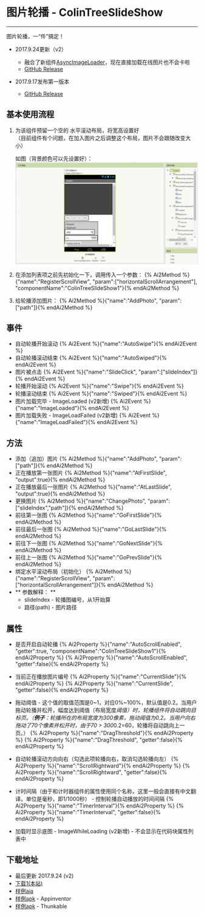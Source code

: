 # 图片轮播 - ColinTreeSlideShow

---

图片轮播，一“件”搞定！

* 2017.9.24更新（v2）
  * 融合了新组件[AsyncImageLoader](AsyncImageLoader)，现在直接加载在线图片也不会卡啦
  * [GitHub Release](https://github.com/ColinTree/aix_colintree_cn/releases/tag/ColinTreeSlideShow_v2)

* 2017.9.17发布第一版本
  * [GitHub Release](https://github.com/ColinTree/aix_colintree_cn/releases/tag/ColinTreeSlideShow)

## 基本使用流程

1. 为该组件预留一个空的 水平滚动布局，将宽高设置好  
   （目前组件有个问题，在加入图片之后调整这个布局，图片不会跟随改变大小）  

   如图（背景颜色可以先设置好）：  
   ![](../images/ColinTreeSlideShow/DesignPageScreenshot.png)

2. 在添加列表项之前先初始化一下，调用传入一个参数：
  {% Ai2Method %}{"name":"RegisterScrollView", "param":["horizontalScrollArrangement"], "componentName":"ColinTreeSlideShow1"}{% endAi2Method %}

3. 给轮播添加图片：
  {% Ai2Method %}{"name":"AddPhoto", "param":["path"]}{% endAi2Method %}


## 事件

* 自动轮播开始滚动
  {% Ai2Event %}{"name":"AutoSwipe"}{% endAi2Event %}
* 自动轮播滚动结束
  {% Ai2Event %}{"name":"AutoSwiped"}{% endAi2Event %}
* 图片被点击
  {% Ai2Event %}{"name":"SlideClick", "param":["slideIndex"]}{% endAi2Event %}
* 轮播开始滚动
  {% Ai2Event %}{"name":"Swipe"}{% endAi2Event %}
* 轮播滚动结束
  {% Ai2Event %}{"name":"Swiped"}{% endAi2Event %}
* 图片加载完毕 - ImageLoaded (v2新增)
  {% Ai2Event %}{"name":"ImageLoaded"}{% endAi2Event %}
* 图片加载失败 - ImageLoadFailed (v2新增)
  {% Ai2Event %}{"name":"ImageLoadFailed"}{% endAi2Event %}

## 方法

* 添加（追加）图片
  {% Ai2Method %}{"name":"AddPhoto", "param":["path"]}{% endAi2Method %}
* 正在播放第一张图片
  {% Ai2Method %}{"name":"AtFirstSlide", "output":true}{% endAi2Method %}
* 正在播放最后一张图片
  {% Ai2Method %}{"name":"AtLastSlide", "output":true}{% endAi2Method %}
* 更换图片
  {% Ai2Method %}{"name":"ChangePhoto", "param":["slideIndex","path"]}{% endAi2Method %}
* 前往第一张图
  {% Ai2Method %}{"name":"GoFirstSlide"}{% endAi2Method %}
* 前往最后一张图
  {% Ai2Method %}{"name":"GoLastSlide"}{% endAi2Method %}
* 前往下一张图
  {% Ai2Method %}{"name":"GoNextSlide"}{% endAi2Method %}
* 前往上一张图
  {% Ai2Method %}{"name":"GoPrevSlide"}{% endAi2Method %}
* 绑定水平滚动布局（初始化）
  {% Ai2Method %}{"name":"RegisterScrollView", "param":["horizontalScrollArrangement"]}{% endAi2Method %}
* ** 参数解释： **
  * slideIndex - 轮播图编号，从1开始算
  * 路径(path) - 图片路径

## 属性

* 是否开启自动轮播
  {% Ai2Property %}{"name":"AutoScrollEnabled", "getter":true, "componentName":"ColinTreeSlideShow1"}{% endAi2Property %}
  {% Ai2Property %}{"name":"AutoScrollEnabled", "getter":false}{% endAi2Property %}
* 当前正在播放图片编号
  {% Ai2Property %}{"name":"CurrentSlide"}{% endAi2Property %}
  {% Ai2Property %}{"name":"CurrentSlide", "getter":false}{% endAi2Property %}
* 拖动阈值 - 这个值的取值范围是0~1，对应0%~100%，默认值是0.2。当用户拖动轮播并松开，幅度达到阈值（布局宽度*阈值）时，轮播组件将自动跳向目标页。（**例子**：轮播所在的布局宽度为300像素，拖动阈值为0.2。当用户向右拖动了70个像素并松开时，由于70 > 300*0.2=60，轮播将自动跳向上一页。）
  {% Ai2Property %}{"name":"DragThreshold"}{% endAi2Property %}
  {% Ai2Property %}{"name":"DragThreshold", "getter":false}{% endAi2Property %}
* 自动轮播滚动方向向右（勾选此项轮播向右，取消勾选轮播向左）
  {% Ai2Property %}{"name":"ScrollRightward"}{% endAi2Property %}
  {% Ai2Property %}{"name":"ScrollRightward", "getter":false}{% endAi2Property %}
* 计时间隔（由于和计时器组件的属性使用同个名称，这里一般会直接有中文翻译。单位是毫秒，即1/1000秒） - 控制轮播自动播放的时间间隔
  {% Ai2Property %}{"name":"TimerInterval"}{% endAi2Property %}
  {% Ai2Property %}{"name":"TimerInterval", "getter":false}{% endAi2Property %}

* 加载时显示底图 - ImageWhileLoading (v2新增) - 不会显示在代码块属性列表中


## 下载地址

* 最后更新 2017.9.24 (v2)
* <a href="/aix/cn.colintree.aix.ColinTreeSlideshow.aix" target="_blank">下载1(本站)</a>
* [样例aia](https://github.com/ColinTree/aix_colintree_cn/releases/download/ColinTreeSlideShow_v2/ColinTreeSlideshowTest.aia)  
* [样例apk](https://github.com/ColinTree/aix_colintree_cn/releases/download/ColinTreeSlideShow_v2/ColinTreeSlideshowTest_appinventor.apk) - Appinventor  
* [样例apk](https://github.com/ColinTree/aix_colintree_cn/releases/download/ColinTreeSlideShow_v2/ColinTreeSlideshowTest_thunkable.apk) - Thunkable